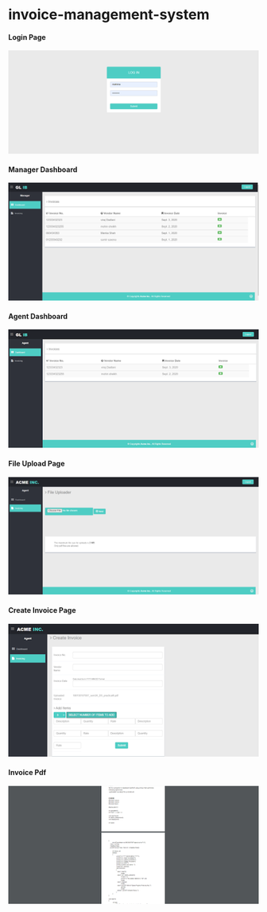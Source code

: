# invoice-management-system

#### Login Page
![login page](https://github.com/mahimaBaldha/invoice-management-system/blob/master/screenshots/pasted%20image%200%20(1).png)


#### Manager Dashboard
![manager dashboard](https://github.com/mahimaBaldha/invoice-management-system/blob/master/screenshots/pasted%20image%200.png)


#### Agent Dashboard
![agent dashboard](https://github.com/mahimaBaldha/invoice-management-system/blob/master/screenshots/unnamed.png)


#### File Upload Page
![file upload page](https://github.com/mahimaBaldha/invoice-management-system/blob/master/screenshots/screenshots_invoices.png)


#### Create Invoice Page
![create invoice page](https://github.com/mahimaBaldha/invoice-management-system/blob/master/screenshots/unnamed%20(2).png)


#### Invoice Pdf
![invoice pdf](https://github.com/mahimaBaldha/invoice-management-system/blob/master/screenshots/unnamed%20(1).png)

